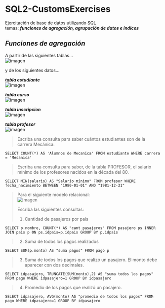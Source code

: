 # SQL2-CustomsExercises

Ejercitación de base de datos utilizando SQL  
temas: ***funciones de agregación, agrupación de datos e índices***

## ***Funciones de agregación***
A partir de las siguientes tablas...  
![imagen](https://user-images.githubusercontent.com/65373208/143155914-3d0c3b99-b30f-41c5-994d-471188043b91.png)  

y de los siguientes datos...

***tabla estudiante***  
![imagen](https://user-images.githubusercontent.com/65373208/143157315-20084240-59b0-4523-8a42-6c118e9c6aac.png)

***tabla curso***  
![imagen](https://user-images.githubusercontent.com/65373208/143157450-563de471-a79e-42d4-a073-a7d92b513435.png)

***tabla inscripcion***  
![imagen](https://user-images.githubusercontent.com/65373208/143157492-c86e45b2-cae7-46c9-b660-d1b8aa874219.png)

***tabla profesor***  
![imagen](https://user-images.githubusercontent.com/65373208/143157613-3cadc296-fad2-443f-92e0-9295d6715bc8.png)

> Escriba una consulta para saber cuántos estudiantes son de la carrera Mecánica.
```
SELECT COUNT(*) AS 'Alumnos de Mecanica' FROM estudiante WHERE carrera = 'Mecanica'
```

> Escriba una consulta para saber, de la tabla PROFESOR, el salario mínimo de los profesores nacidos en la década del 80.
```
SELECT MIN(salario) AS "Salario mínimo" FROM profesor WHERE fecha_nacimiento BETWEEN "1980-01-01" AND "1981-12-31"
```

>Para el siguiente modelo relacional:  
>![imagen](https://user-images.githubusercontent.com/65373208/143159916-593cc6aa-7596-422a-a662-c9f865266aa3.png)
>
> Escriba las siguientes consultas:
> 1. Cantidad de pasajeros por país
```
SELECT p.nombre, COUNT(*) AS "cant pasajeros" FROM pasajero ps INNER JOIN pais p ON ps.idpais=p.idpais GROUP BY p.idpais
```
> 2. Suma de todos los pagos realizados
```
SELECT SUM(p.monto) AS "suma pagos" FROM pago p
```
> 3. Suma de todos los pagos que realizó un pasajero. El monto debe aparecer con dos decimales.
```
SELECT idpasajero, TRUNCATE(SUM(monto),2) AS "suma todos los pagos" FROM pago WHERE idpasajero=1 GROUP BY idpasajero
```
> 4. Promedio de los pagos que realizó un pasajero.
```
SELECT idpasajero, AVG(monto) AS "promedio de todos los pagos" FROM pago WHERE idpasajero=1 GROUP BY idpasajero
```
